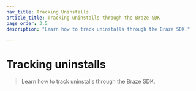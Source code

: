 ```yaml
---
nav_title: Tracking Uninstalls
article_title: Tracking uninstalls through the Braze SDK
page_order: 3.5
description: "Learn how to track uninstalls through the Braze SDK."

---
```


# Tracking uninstalls

> Learn how to track uninstalls through the Braze SDK.

